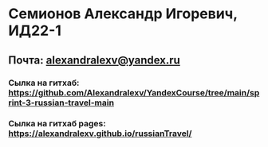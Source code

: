 # Семионов Александр Игоревич, ИД22-1
## Почта: alexandralexv@yandex.ru
### Сылка на гитхаб: https://github.com/Alexandralexv/YandexCourse/tree/main/sprint-3-russian-travel-main
### Сылка на гитхаб pages: https://alexandralexv.github.io/russianTravel/
